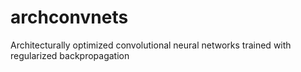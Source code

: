 archconvnets
==============

Architecturally optimized convolutional neural networks trained with regularized backpropagation
